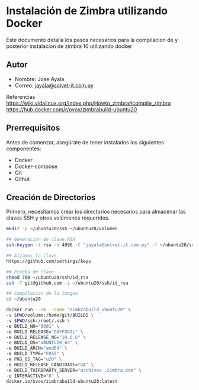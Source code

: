 # Instalación de Zimbra utilizando Docker

Este documento detalla los pasos necesarios para la compilacion de y posterior instalacion de zimbra 10 utilizando docker

## Autor

- Nombre: Jose Ayala
- Correo: jayala@solvet-it.com.py

Referencias
https://wiki.vidalinux.org/index.php/Howto_zimbra#compile_zimbra
https://hub.docker.com/r/ovox/zimbrabuild-ubuntu20

## Prerrequisitos

Antes de comenzar, asegúrate de tener instalados los siguientes componentes:

- Docker
- Docker-compose
- Git
- Githut

## Creación de Directorios

Primero, necesitamos crear los directorios necesarios para almacenar las claves SSH y otros volúmenes requeridos.

```bash
mkdir -p ~/ubuntu20/ssh ~/ubuntu20/volumen

## Generacion de clave RSA
ssh-keygen -t rsa -b 4096 -C "jayala@solvet-it.com.py" -f ~/ubuntu20/ssh/id_rsa

## Alzamos la clave
https://github.com/settings/keys

## Prueba de clave
chmod 700 ~/ubuntu20/ssh/id_rsa
ssh -T git@github.com -i ~/ubuntu20/ssh/id_rsa

## Compilacion de la imagen
cd ~/ubuntu20

docker run --rm --name "zimbrabuild_ubuntu20" \
-v $PWD/volume:/home/git/BUILDS \
-v $PWD/ssh:/root/.ssh \
-e BUILD_NO="0001" \
-e BUILD_RELEASE="DAFFODIL" \
-e BUILD_RELEASE_NO="10.0.6" \
-e BUILD_OS="UBUNTU20_64" \
-e BUILD_ARCH="amd64" \
-e BUILD_TYPE="FOSS" \
-e PKG_OS_TAG="u20" \
-e BUILD_RELEASE_CANDIDATE="GA" \
-e BUILD_THIRDPARTY_SERVER="archivos .zimbra.com" \
-e INTERACTIVE="0" \
docker.io/ovox/zimbrabuild-ubuntu20:latest

